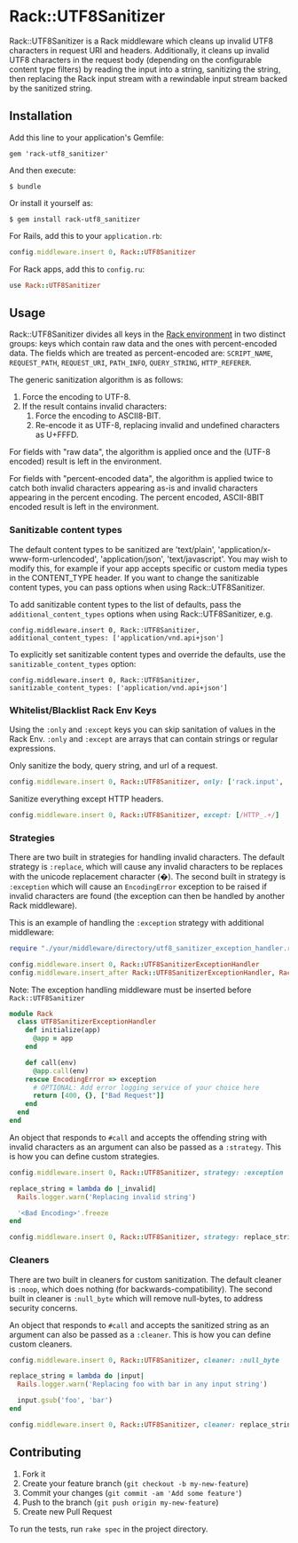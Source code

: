 # Rack::UTF8Sanitizer

Rack::UTF8Sanitizer is a Rack middleware which cleans up invalid UTF8 characters in request URI and headers. Additionally,
it cleans up invalid UTF8 characters in the request body (depending on the configurable content type filters) by reading
the input into a string, sanitizing the string, then replacing the Rack input stream with a rewindable input stream backed
by the sanitized string.

## Installation

Add this line to your application's Gemfile:

    gem 'rack-utf8_sanitizer'

And then execute:

    $ bundle

Or install it yourself as:

    $ gem install rack-utf8_sanitizer

For Rails, add this to your `application.rb`:

``` ruby
config.middleware.insert 0, Rack::UTF8Sanitizer
```

For Rack apps, add this to `config.ru`:

``` ruby
use Rack::UTF8Sanitizer
```

## Usage

Rack::UTF8Sanitizer divides all keys in the [Rack environment](http://rack.rubyforge.org/doc/SPEC.html) in two distinct groups: keys which contain raw data and the ones with percent-encoded data. The fields which are treated as percent-encoded are: `SCRIPT_NAME`, `REQUEST_PATH`, `REQUEST_URI`, `PATH_INFO`, `QUERY_STRING`, `HTTP_REFERER`.

The generic sanitization algorithm is as follows:

  1. Force the encoding to UTF-8.
  2. If the result contains invalid characters:
      1. Force the encoding to ASCII8-BIT.
      2. Re-encode it as UTF-8, replacing invalid and undefined characters as U+FFFD.

For fields with "raw data", the algorithm is applied once and the (UTF-8 encoded) result is left in the environment.

For fields with "percent-encoded data", the algorithm is applied twice to catch both invalid characters appearing as-is and invalid characters appearing in the percent encoding. The percent encoded, ASCII-8BIT encoded result is left in the environment.

### Sanitizable content types

The default content types to be sanitized are 'text/plain', 'application/x-www-form-urlencoded', 'application/json', 'text/javascript'. You may wish to modify this, for example if your app accepts specific or custom media types in the CONTENT_TYPE header. If you want to change the sanitizable content types, you can pass options when using Rack::UTF8Sanitizer.

To add sanitizable content types to the list of defaults, pass the `additional_content_types` options when using Rack::UTF8Sanitizer, e.g.

    config.middleware.insert 0, Rack::UTF8Sanitizer, additional_content_types: ['application/vnd.api+json']

To explicitly set sanitizable content types and override the defaults, use the `sanitizable_content_types` option:

    config.middleware.insert 0, Rack::UTF8Sanitizer, sanitizable_content_types: ['application/vnd.api+json']

### Whitelist/Blacklist Rack Env Keys

Using the `:only` and `:except` keys you can skip sanitation of values in the Rack Env. `:only` and `:except` are arrays that can contain strings or regular expressions.

Only sanitize the body, query string, and url of a request.

```ruby
config.middleware.insert 0, Rack::UTF8Sanitizer, only: ['rack.input', 'PATH_INFO', 'QUERY_STRING']
```

Sanitize everything except HTTP headers.

```ruby
config.middleware.insert 0, Rack::UTF8Sanitizer, except: [/HTTP_.+/]
```

### Strategies

There are two built in strategies for handling invalid characters. The default strategy is `:replace`, which will cause any invalid characters to be replaces with the unicode replacement character (�). The second built in strategy is `:exception` which will cause an `EncodingError` exception to be raised if invalid characters are found (the exception can then be handled by another Rack middleware).

This is an example of handling the `:exception` strategy with additional middleware:

```ruby
require "./your/middleware/directory/utf8_sanitizer_exception_handler.rb"

config.middleware.insert 0, Rack::UTF8SanitizerExceptionHandler
config.middleware.insert_after Rack::UTF8SanitizerExceptionHandler, Rack::UTF8Sanitizer, strategy: :exception
```

Note: The exception handling middleware must be inserted before `Rack::UTF8Sanitizer`

```ruby
module Rack
  class UTF8SanitizerExceptionHandler
    def initialize(app)
      @app = app
    end

    def call(env)
      @app.call(env)
    rescue EncodingError => exception
      # OPTIONAL: Add error logging service of your choice here
      return [400, {}, ["Bad Request"]]
    end
  end
end
```

An object that responds to `#call` and accepts the offending string with invalid characters as an argument can also be passed as a `:strategy`. This is how you can define custom strategies.

```ruby
config.middleware.insert 0, Rack::UTF8Sanitizer, strategy: :exception
```

```ruby
replace_string = lambda do |_invalid|
  Rails.logger.warn('Replacing invalid string')

  '<Bad Encoding>'.freeze
end

config.middleware.insert 0, Rack::UTF8Sanitizer, strategy: replace_string
```

### Cleaners

There are two built in cleaners for custom sanitization. The default cleaner is `:noop`, which does nothing (for backwards-compatibility). The second built in cleaner is `:null_byte` which will remove null-bytes, to address security concerns.

An object that responds to `#call` and accepts the sanitized string as an argument can also be passed as a `:cleaner`. This is how you can define custom cleaners.

```ruby
config.middleware.insert 0, Rack::UTF8Sanitizer, cleaner: :null_byte
```

```ruby
replace_string = lambda do |input|
  Rails.logger.warn('Replacing foo with bar in any input string')

  input.gsub('foo', 'bar')
end

config.middleware.insert 0, Rack::UTF8Sanitizer, cleaner: replace_string
```

## Contributing

1. Fork it
2. Create your feature branch (`git checkout -b my-new-feature`)
3. Commit your changes (`git commit -am 'Add some feature'`)
4. Push to the branch (`git push origin my-new-feature`)
5. Create new Pull Request

To run the tests, run `rake spec` in the project directory.
